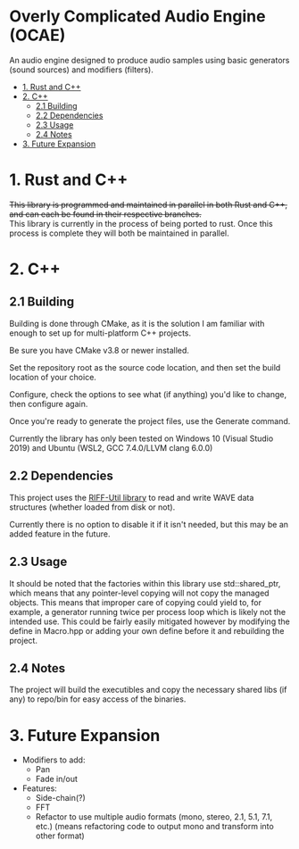 # Overly Complicated Audio Engine (OCAE)

An audio engine designed to produce audio samples using basic generators (sound sources) and modifiers (filters).

* [1. Rust and C++](#1-rust-and-c)
* [2. C++](#2-c)
	* [2.1 Building](#21-building)
	* [2.2 Dependencies](#22-dependencies)
	* [2.3 Usage](#23-usage)
	* [2.4 Notes](#24-notes)
* [3. Future Expansion](#3-future-expansion)

# 1. Rust and C++

~~This library is programmed and maintained in parallel in both Rust and C++, and can each be found in their respective branches.~~  
This library is currently in the process of being ported to rust. Once this process is complete they will both be maintained in parallel.

# 2. C++

## 2.1 Building

Building is done through CMake, as it is the solution I am familiar with enough to set up for multi-platform C++ projects.

Be sure you have CMake v3.8 or newer installed.

Set the repository root as the source code location, and then set the build location of your choice.

Configure, check the options to see what (if anything) you'd like to change, then configure again.

Once you're ready to generate the project files, use the Generate command.

Currently the library has only been tested on Windows 10 (Visual Studio 2019) and Ubuntu (WSL2, GCC 7.4.0/LLVM clang 6.0.0)

## 2.2 Dependencies

This project uses the [RIFF-Util library](https://gitlab.com/ChylerDev/RIFF-Util) to read and write WAVE data structures (whether loaded from disk or not).

Currently there is no option to disable it if it isn't needed, but this may be an added feature in the future.

## 2.3 Usage

It should be noted that the factories within this library use std::shared_ptr, which means that any pointer-level copying will not copy the managed objects. This means that improper care of copying could yield to, for example, a generator running twice per process loop which is likely not the intended use. This could be fairly easily mitigated however by modifying the define in Macro.hpp or adding your own define before it and rebuilding the project.

## 2.4 Notes

The project will build the executibles and copy the necessary shared libs (if any) to repo/bin for easy access of the binaries.

# 3. Future Expansion

* Modifiers to add:
	* Pan
	* Fade in/out
* Features:
	* Side-chain(?)
	* FFT
	* Refactor to use multiple audio formats (mono, stereo, 2.1, 5.1, 7.1, etc.) (means refactoring code to output mono and transform into other format)
